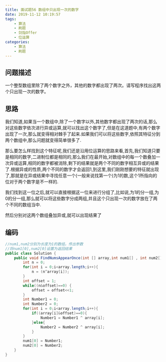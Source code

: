 ```yaml
---
title: 面试题56 数组中只出现一次的数字
date: 2019-11-12 10:19:57
tags:
	- 算法
	- 刷题
	- 剑指Offer
    - 位运算
categories:
	- 算法
	- 刷题
---
```


## 问题描述

 一个整型数组里除了两个数字之外，其他的数字都出现了两次。请写程序找出这两个只出现一次的数字。 

<!--more-->

## 思路

我们知道,如果当一个数组中,除了一个数字以外,其他数字都出现了两次的话,那么对这些数字依次进行异或运算,就可以找出这个数字了,但是在这道题中,有两个数字出现了一次,那么就变得相对棘手了起来.如果我们可以将这些数字,依照其特征分到两个数组中,那么问题就变得简单很多了.

那么要怎么样找到这个特征呢,我们还是沿用位运算的思路来看,首先,我们知道只要是相同的数字,二进制位都是相同的,那么我们在最开始,对数组中的每一个数叠加一次异或运算,相同的数字都被消除,剩下的结果就是两个不同的数字相互异或的结果了.根据异或的性质,两个不同的数字才会返回1,到这里,我们刚刚想要的特征就出现了,那就是在异或结果中寻找任意一个(一般来说找第一个)为1的数,这个1所指向的位对于两个数字是不一样的.

我们找到这一位之后,就可以直接根据这一位来进行分组了,比如说,为1的分一组,为0的分一组,那么就可以将这些数字分成两组,并且这个只出现一次的数字放在了两个不同的数组当中.

然后分别对这两个数组叠加异或,就可以出现结果了

## 编码

```java
//num1,num2分别为长度为1的数组。传出参数
//将num1[0],num2[0]设置为返回结果
public class Solution {
    public void FindNumsAppearOnce(int [] array,int num1[] , int num2[]) {
        int n = 0;
        for(int i = 0;i<array.length;i++){
            n = (n^array[i]);
        }
        int offset = 1;
        while((n&offset)==0) {
            offset = offset<<1;
        }
        int Number1 = 0;
        int Number2 = 0;
        for(int i = 0;i<array.length;i++){
            if((array[i]&offset)==0){
                Number1 = Number1 ^ array[i];
            }else{
                Number2 = Number2 ^ array[i];
            }
        }
        num1[0] = Number1;
        num2[0] = Number2;
    }
}
```

